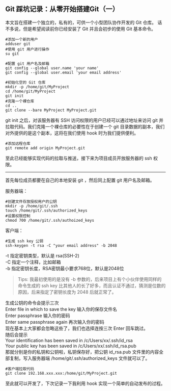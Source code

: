 ## Git 踩坑记录：从零开始搭建Git（一）
本文旨在搭建一个独立的，私有的，可供一个小型团队协作开发的 Git 仓库。
话不多说，但是希望阅读前你已经安装了 Git 并且会初步的使用 Git 基本命令。  

```shell
#添加一个新的用户
adduser git
#使用 git 用户进行操作
su git
```
```shell
#配置 git 用户名及邮箱
git config --global user.name 'your name'
git config --global user.email 'your email address'
 
#初始化空的 Git 仓库
mkdir -p /home/git/MyProject
cd /home/git/MyProject
git init
#克隆一个裸仓库
cd ..
git clone --bare MyProject MyProject.git
```
git init 之后，对该服务器有 SSH 访问权限的用户已经可以通过地址来访问 git 并拉取代码。我们克隆一个裸仓库的必要性在于创建一个 git 目录数据的副本，我们对外提供的是这个副本，这将在我们使用 hook 时为我们提供便利。

```shell
#添加远程仓库
git remote add origin MyProject.git
```
至此已经能够实现代码的拉取与推送，接下来为项目成员开放服务器的 ssh 权限。

---
首先每位成员都要在自己的本地安装 git ，然后同上配置 git 用户名及邮箱。  

服务器端：
```shell
#创建文件存放授权用户的公钥
mkdir -p /home/git/.ssh
touch /home/git/.ssh/authorized_keys
#设置权限控制
chmod 700 /home/git/.ssh/authoized_keys
```
客户端：
```shell
#生成 ssh key 公钥
ssh-keygen -t rsa -C "your email address" -b 2048
```
-t 指定密钥类型，默认是 rsa(SSH-2)  
-C 指定一个注释，比如邮箱  
-b 指定密钥长度，RSA密钥最小要求768位，默认是2048位
>Tips: 我最初使用的是没有 -b 参数的，后来项目上有个小伙伴使用同样的命令生成的 ssh key 比其他人的长了好多，而且认证不通过，猜测是位数的原因，后来指定了密钥长度为 2048 后就正常了。

生成公钥的命令会提示三次  
Enter file in which to save the key 输入你的保存文件名  
Enter passphrase 输入你的密码  
Enter same passphrase again 再次输入你的密码  
现在基本上大家都会忽略这些了，我们也选择连按三次 Enter 回车跳过。  
随后会提示  
Your identification has been saved in /c/Users/xx/.ssh/id_rsa  
Your public key has been saved in /c/Users/xx/.ssh/id_rsa.pub  
那就分别是你的私钥和公钥啦，私钥保存好，把公钥 id_rsa.pub 文件里的内容全部复制，写入服务器端 /home/git/.ssh/authorized_keys 文件就可以了。

```shell
#客户端拉取代码
git clone 192.168.xxx.xxx:/home/git/MyProject.git
```
至此就可以开发了，下次记录一下我利用 hook 实现一个简单的自动发布的过程。
